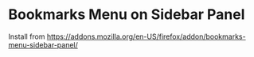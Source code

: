 # Bookmarks Menu on Sidebar Panel

Install from https://addons.mozilla.org/en-US/firefox/addon/bookmarks-menu-sidebar-panel/

